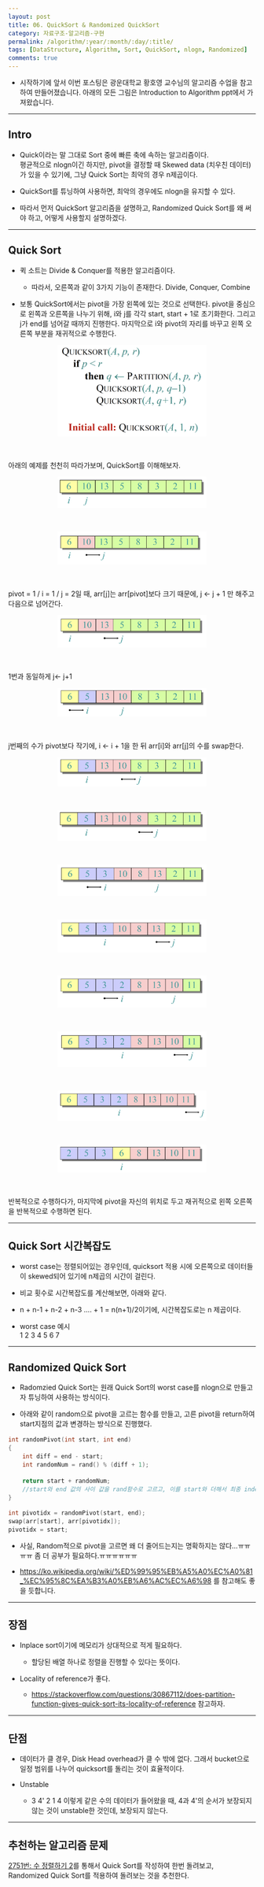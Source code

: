 ```yaml
---
layout: post
title: 06. QuickSort & Randomized QuickSort
category: 자료구조-알고리즘-구현
permalink: /algorithm/:year/:month/:day/:title/
tags: [DataStructure, Algorithm, Sort, QuickSort, nlogn, Randomized]
comments: true
---
```


* 시작하기에 앞서 이번 포스팅은 광운대학교 황호영 교수님의 알고리즘 수업을 참고하여 만들어졌습니다. 아래의 모든 그림은 Introduction to Algorithm ppt에서 가져왔습니다.

---

## Intro

* Quick이라는 말 그대로 Sort 중에 빠른 축에 속하는 알고리즘이다. <br> 평균적으로 nlogn이긴 하지만, pivot을 결정할 때 Skewed data (치우친 데이터)가 있을 수 있기에, 그냥 Quick Sort는 최악의 경우 n제곱이다.

* QuickSort를 튜닝하여 사용하면, 최악의 경우에도 nlogn을 유지할 수 있다.

* 따라서 먼저 QuickSort 알고리즘을 설명하고, Randomized Quick Sort를 왜 써야 하고, 어떻게 사용할지 설명하겠다.

---

## Quick Sort

* 퀵 소트는 Divide & Conquer를 적용한 알고리즘이다.
    * 따라서, 오른쪽과 같이 3가지 기능이 존재한다. Divide, Conquer, Combine


* 보통 QuickSort에서는 pivot을 가장 왼쪽에 있는 것으로 선택한다. pivot을 중심으로 왼쪽과 오른쪽을 나누기 위해, i와 j를 각각 start, start + 1로 초기화한다. 그리고 j가 end를 넘어갈 때까지 진행한다. 마지막으로 i와 pivot의 자리를 바꾸고 왼쪽 오른쪽 부분을 재귀적으로 수행한다.

<p style="text-align: center;">
        <img style="max-width: 60%; height: auto;" src="/assets/post-img/algorithm/quicksort_0.png"/> 
</p><br>

아래의 예제를 천천히 따라가보며, QuickSort를 이해해보자.

<p style="text-align: center;">
        <img style="max-width: 60%; height: auto;" src="/assets/post-img/algorithm/quicksort_1.png"/> 
</p><br>
<p style="text-align: center;">
        <img style="max-width: 60%; height: auto;" src="/assets/post-img/algorithm/quicksort_2.png"/> 
</p><br>

pivot = 1 / i = 1 / j = 2일 때, arr[j]는 arr[pivot]보다 크기 때문에, j <- j + 1 만 해주고 다음으로 넘어간다.

 
<p style="text-align: center;">
        <img style="max-width: 60%; height: auto;" src="/assets/post-img/algorithm/quicksort_3.png"/> 
</p><br>

1번과 동일하게 j<- j+1
 
<p style="text-align: center;">
        <img style="max-width: 60%; height: auto;" src="/assets/post-img/algorithm/quicksort_4.png"/> 
</p><br>

j번째의 수가 pivot보다 작기에, i <- i + 1을 한 뒤 arr[i]와 arr[j]의 수를 swap한다.

<p style="text-align: center;">
        <img style="max-width: 60%; height: auto;" src="/assets/post-img/algorithm/quicksort_5.png"/> 
</p><br>

<p style="text-align: center;">
        <img style="max-width: 60%; height: auto;" src="/assets/post-img/algorithm/quicksort_6.png"/> 
</p><br>
<p style="text-align: center;">
        <img style="max-width: 60%; height: auto;" src="/assets/post-img/algorithm/quicksort_7.png"/> 
</p><br>
<p style="text-align: center;">
        <img style="max-width: 60%; height: auto;" src="/assets/post-img/algorithm/quicksort_8.png"/> 
</p><br>
<p style="text-align: center;">
        <img style="max-width: 60%; height: auto;" src="/assets/post-img/algorithm/quicksort_9.png"/> 
</p><br>
<p style="text-align: center;">
        <img style="max-width: 60%; height: auto;" src="/assets/post-img/algorithm/quicksort_10.png"/> 
</p><br>

<p style="text-align: center;">
        <img style="max-width: 60%; height: auto;" src="/assets/post-img/algorithm/quicksort_11.png"/> 
</p><br>

<p style="text-align: center;">
        <img style="max-width: 60%; height: auto;" src="/assets/post-img/algorithm/quicksort_12.png"/> 
</p><br>

반복적으로 수행하다가, 마지막에 pivot을 자신의 위치로 두고 재귀적으로 왼쪽 오른쪽을 반복적으로 수행하면 된다.

---

## Quick Sort 시간복잡도

* worst case는 정렬되어있는 경우인데, quicksort 적용 시에 오른쪽으로 데이터들이 skewed되어 있기에 n제곱의 시간이 걸린다.

* 비교 횟수로 시간복잡도를 계산해보면, 아래와 같다.

* n + n-1 + n-2 + n-3 .... + 1 = n(n+1)/2이기에, 시간복잡도로는 n 제곱이다.

* worst case 예시 <br>
    1 2 3 4 5 6 7 

---
## Randomized Quick Sort

* Radomzied Quick Sort는 원래 Quick Sort의 worst case를 nlogn으로 만들고자 튜닝하여 사용하는 방식이다.

* 아래와 같이 random으로 pivot을 고르는 함수를 만들고, 고른 pivot을 return하여 start지점의 값과 변경하는 방식으로 진행했다.

```cpp  
int randomPivot(int start, int end)
{
    int diff = end - start;
    int randomNum = rand() % (diff + 1);

    return start + randomNum;
    //start와 end 값의 사이 값을 rand함수로 고르고, 이를 start와 더해서 최종 index를 결정한다. 
}
```
```cpp
int pivotidx = randomPivot(start, end);
swap(arr[start], arr[pivotidx]);
pivotidx = start;
```

* 사실, Random적으로 pivot을 고르면 왜 더 줄어드는지는 명확하지는 않다...ㅠㅠㅠㅠ 좀 더 공부가 필요하다.ㅠㅠㅠㅠㅠㅠ

* https://ko.wikipedia.org/wiki/%ED%99%95%EB%A5%A0%EC%A0%81_%EC%95%8C%EA%B3%A0%EB%A6%AC%EC%A6%98 를 참고해도 좋을 듯합니다.

---

## 장점

* Inplace sort이기에 메모리가 상대적으로 적게 필요하다.
    * 할당된 배열 하나로 정렬을 진행할 수 있다는 뜻이다.

* Locality of reference가 좋다.
    * https://stackoverflow.com/questions/30867112/does-partition-function-gives-quick-sort-its-locality-of-reference 참고하자.

---

## 단점

* 데이터가 클 경우, Disk Head overhead가 클 수 밖에 없다. 그래서 bucket으로 일정 범위를 나누어 quicksort를 돌리는 것이 효율적이다.

* Unstable
    * 3 4' 2 1 4 이렇게 같은 수의 데이터가 들어왔을 때, 4과 4'의 순서가 보장되지 않는 것이 unstable한 것인데, 보장되지 않는다. 

---

## 추천하는 알고리즘 문제

[2751번: 수 정렬하기 2](https://www.acmicpc.net/problem/2751)를 통해서 Quick Sort를 작성하여 한번 돌려보고, Randomized Quick Sort를 적용하여 돌려보는 것을 추천한다.